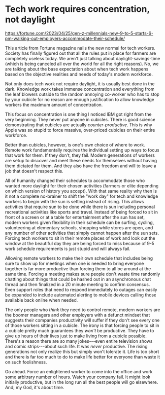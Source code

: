 # Tech work requires concentration, not daylight

<https://fortune.com/2023/04/25/gen-z-millennials-new-9-to-5-starts-6-pm-walking-out-employers-accommodate-their-schedule/>

This article from Fortune magazine nails the new normal for tech workers. Society has finally figured out that all the rules put in place for farmers are completely useless today. We aren't just talking about daylight-savings-time (which is being canceled all over the world for all the right reasons). No, we are talking about the base expectation about when tech work happens based on the objective realities and needs of today's modern workforce.

Not only does tech work not require daylight, it is usually best done in the dark. Knowledge work takes immense concentration and everything from the leaf blowers outside to the random annoying co-worker who has to stop by your cubicle for no reason are enough justification to allow knowledge workers the maximum amount of concentration.

This focus on concentration is one thing I noticed IBM got right from the very beginning. They never put anyone in cubicles. There is good science demonstrating that cubicles are actually *counter-productive*. This is why Apple was so stupid to force massive, over-priced cubicles on their entire workforce.

Better than cubicles, however, is one's own choice of where to work. Remote work fundamentally requires the individual setting up ways to focus that work for them. If they don't, they fail. Modern generations of workers are setup to discover and meet these needs for themselves without having them dictated for them. And they also have the freedom and will to leave a job that doesn't respect this.

All of humanity changed their schedules to accommodate those who wanted more daylight for their chosen activities (farmers or elite depending on which version of history you accept). With that same reality why then is it not a complete no-brainer to shift the "work day" for tech and knowledge workers to begin with the sun is setting instead of rising. This allows activities that require sun to be done while there is sun including personal recreational activities like sports and travel. Instead of being forced to sit in front of a screen or at a table for entertainment after the sun has set, modern workers given flexibility in their schedule can be surfing, cycling, volunteering at elementary schools, shopping while stores are open, and any number of other activities that simply cannot happen after the sun sets. Forcing tech workers to sit in their remote places of work and look out the window at the beautiful day they are being forced to miss because of 9-5 work schedule requirements is just stupid and will always fail.

Allowing remote workers to make their own schedule that includes being sure to show up for meetings when one is needed to bring everyone together is far more productive than forcing them to all be around at the same time. Forcing a meeting makes sure people don't waste time randomly chatting about things that could be hashed out in an asynchronous chat thread and then finalized in a 20 minute meeting to confirm consensus. Even support roles that need to respond immediately to outages can easily be expanded to include automated alerting to mobile devices calling those available back online when needed.

The only people who *think* they need to control remote, modern workers are the boomer managers and other employers with a defunct mindset that suggests their companies productivity will suffer if they don't see every one of those workers sitting in a cubicle. The irony is that forcing people to sit in a cubicle pretty much guarantees they *won't* be productive. They have to give up hours of their lives just to make living from a cubicle possible. There's a reason there are so many jokes---even entire television shows and comic strips---about such life. It was *never* productive. The rising generations not only realize this but simply won't tolerate it. Life is too short and there is far too much to do to make life better for everyone than waste it on such foolishness.

Go ahead. Force an enlightened worker to come into the office and work some arbitrary number of hours. Watch your company fail. It might look initially productive, but in the long run all the best people will go elsewhere. And, my God, it's about time.
